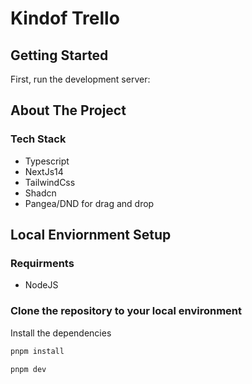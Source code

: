 # Kindof Trello

## Getting Started

First, run the development server:

## About The Project


### Tech Stack
* Typescript
* NextJs14
* TailwindCss
* Shadcn
* Pangea/DND for drag and drop

## Local Enviornment Setup
### Requirments
* NodeJS

### Clone the repository to your local environment
Install the dependencies 

```bash
pnpm install
```

```bash
pnpm dev
```


